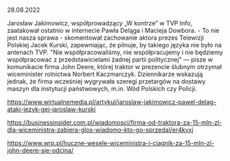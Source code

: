 28.08.2022

Jarosław Jakimowicz, współprowadzący „W kontrze” w TVP Info, zaatakował ostatnio w internecie Pawła Deląga i Macieja Dowbora. - To nie jest nasza sprawa - skomentował zachowanie aktora prezes Telewizji Polskiej Jacek Kurski, zapewniając, że pilnuje, by takiego języka nie było na antenach TVP. "Nie współpracowaliśmy, nie współpracujemy i nie będziemy współpracować z przedstawicielami żadnej partii politycznej" — pisze w komunikacie firma John Deere, której traktor w prezencie ślubnym otrzymał wiceminister rolnictwa Norbert Kaczmarczyk. Dziennikarze wskazują jednak, że firma wcześniej wygrywała szeregi przetargów na dostawy maszyn dla instytucji państwowych, m.in. Wód Polskich czy Policji.

https://www.wirtualnemedia.pl/artykul/jaroslaw-jakimowicz-pawel-delag-ataki-jezyk-gej-jaroslaw-kurski

https://businessinsider.com.pl/wiadomosci/firma-od-traktora-za-15-mln-zl-dla-wiceministra-zabiera-glos-wiadomo-kto-go-sprzedal/er4kvxj

https://www.wrp.pl/huczne-wesele-wiceministra-i-ciagnik-za-15-mln-zl-john-deere-sie-odcina/